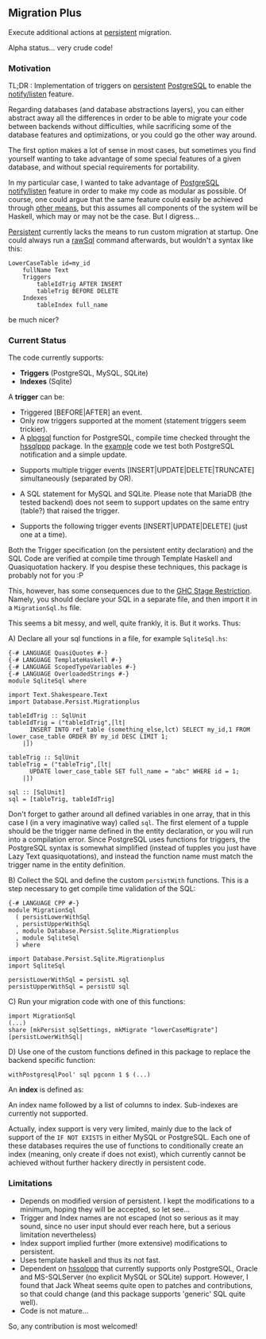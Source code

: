 ## Migration Plus ##

Execute additional actions at [persistent](https://github.com/yesodweb/persistent) migration.

Alpha status... very crude code!

### Motivation ###

TL;DR : Implementation of triggers on [persistent](https://github.com/yesodweb/persistent) [PostgreSQL](http://hackage.haskell.org/package/persistent-postgresql) to enable the [notify/listen](http://www.postgresql.org/docs/9.3/static/sql-notify.html) feature.

Regarding databases (and database abstractions layers), you can either abstract away all the differences in order to be able to migrate your code between backends without difficulties, while sacrificing some of the database features and optimizations, or you could go the other way around.

The first option makes a lot of sense in most cases, but sometimes you find yourself wanting to take advantage of some special features of a given database, and without special requirements for portability.

In my particular case, I wanted to take advantage of [PostgreSQL](http://www.postgresql.org/) [notify/listen](http://www.postgresql.org/docs/9.3/static/sql-notify.html) feature in order to make my code as modular as possible. Of course, one could argue that the same feature could easily be achieved through [other means](http://hackage.haskell.org/package/network-transport), but this assumes all components of the system will be Haskell, which may or may not be the case. But I digress... 

[Persistent](https://github.com/yesodweb/persistent) currently lacks the means to run custom migration at startup. One could always run a [rawSql](http://hackage.haskell.org/package/persistent-1.2.3.0/docs/Database-Persist-Sql.html#v:rawSql) command afterwards, but wouldn't a syntax like this:

    LowerCaseTable id=my_id
        fullName Text
        Triggers
            tableIdTrig AFTER INSERT
            tableTrig BEFORE DELETE
        Indexes
            tableIndex full_name

be much nicer?

### Current Status ###

The code currently supports:

* **Triggers** (PostgreSQL, MySQL, SQLite)
* **Indexes** (Sqlite)

A **trigger** can be:

* Triggered [BEFORE|AFTER] an event.
* Only row triggers supported at the moment (statement triggers seem trickier).
* A [plpgsql](http://www.postgresql.org/docs/9.3/static/plpgsql.html) function for PostgreSQL, compile time checked throught the [hssqlppp](http://jakewheat.github.io/hssqlppp/) package. In the [example](https://github.com/jcristovao/migrationplus/blob/master/test/PgsqlSql.hs) code we test both PostgreSQL notification and a simple update.
 + Supports multiple trigger events \[INSERT|UPDATE|DELETE|TRUNCATE\] simultaneously (separated by OR).
* A SQL statement for MySQL and SQLite. Please note that MariaDB (the tested backend) does not seem to support updates on the same entry (table?) that raised the trigger.
 + Supports the following trigger events \[INSERT|UPDATE|DELETE\] (just one at a time).

Both the Trigger specification (on the persistent entity declaration) and the SQL Code are verified at compile time through Template Haskell and Quasiquotation hackery. If you despise these techniques, this package is probably not for you :P

This, however, has some consequences due to the [GHC Stage Restriction](http://stackoverflow.com/questions/18913078/can-a-quasiquoter-use-variables-defined-in-the-same-file-it-is-called). Namely, you should declare your SQL in a separate file, and then import it in a `MigrationSql.hs` file.

This seems a bit messy, and well, quite frankly, it is. But it works. Thus:

A) Declare all your sql functions in a file, for example `SqliteSql.hs`:

    {-# LANGUAGE QuasiQuotes #-}
    {-# LANGUAGE TemplateHaskell #-}
    {-# LANGUAGE ScopedTypeVariables #-}
    {-# LANGUAGE OverloadedStrings #-}
    module SqliteSql where
    
    import Text.Shakespeare.Text
    import Database.Persist.Migrationplus
    
    tableIdTrig :: SqlUnit
    tableIdTrig = ("tableIdTrig",[lt|
          INSERT INTO ref_table (something_else,lct) SELECT my_id,1 FROM lower_case_table ORDER BY my_id DESC LIMIT 1;
        |])
    
    tableTrig :: SqlUnit
    tableTrig = ("tableTrig",[lt|
          UPDATE lower_case_table SET full_name = "abc" WHERE id = 1;
        |])
    
    sql :: [SqlUnit]
    sql = [tableTrig, tableIdTrig]
    
Don't forget to gather around all defined variables in one array, that in this case I (in a very imaginative way) called `sql`. The first element of a tupple should be the trigger name defined in the entity declaration, or you will run into a compilation error. Since PostgreSQL uses functions for triggers, the PostgreSQL syntax is somewhat simplified (instead of tupples you just have Lazy Text quasiquotations), and instead the function name must match the trigger name in the entity definition.

B) Collect the SQL and define the custom `persistWith` functions. This is a step necessary to get compile time validation of the SQL:

    {-# LANGUAGE CPP #-}
    module MigrationSql
      ( persistLowerWithSql
      , persistUpperWithSql
      , module Database.Persist.Sqlite.Migrationplus
      , module SqliteSql
      ) where
    
    import Database.Persist.Sqlite.Migrationplus
    import SqliteSql
    
    persistLowerWithSql = persistL sql
    persistUpperWithSql = persistU sql

C) Run your migration code with one of this functions:

    import MigrationSql
    (...)
    share [mkPersist sqlSettings, mkMigrate "lowerCaseMigrate"] [persistLowerWithSql|
    
D) Use one of the custom functions defined in this package to replace the backend specific function:

    withPostgresqlPool' sql pgconn 1 $ (...)

An **index** is defined as:

An index name followed by a list of columns to index. Sub-indexes are currently not supported.

Actually, index support is very very limited, mainly due to the lack of support of the `IF NOT EXISTS` in either MySQL or PostgreSQL. Each one of these databases requires the use of functions to conditionally create an index (meaning, only create if does not exist), which currently cannot be achieved without further hackery directly in persistent code.

### Limitations ###

* Depends on modified version of persistent. I kept the modifications to a minimum, hoping they will be accepted, so let see...
* Trigger and Index names are not escaped (not so serious as it may sound, since no user input should ever reach here, but a serious limitation nevertheless)
* Index support implied further (more extensive) modifications to persistent.
* Uses template haskell and thus its not fast.
* Dependent on [hssqlppp](http://jakewheat.github.io/hssqlppp/) that currently supports only PostgreSQL, Oracle and MS-SQLServer (no explicit MySQL or SQLite) support. However, I found that Jack Wheat seems quite open to patches and contributions, so that could change (and this package supports 'generic' SQL quite well).
* Code is not mature...

So, any contribution is most welcomed!

